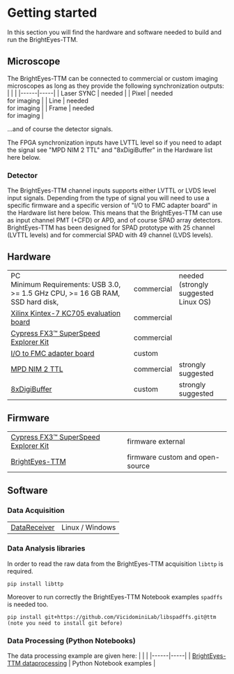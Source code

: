 # Getting started
In this section you will find the hardware and software needed to build and run the BrightEyes-TTM.

## Microscope
The BrightEyes-TTM can be connected to commercial or custom imaging microscopes as long as they provide the following synchronization outputs:
|   |    |
|------|-----|
| Laser SYNC | needed |
| Pixel | needed <br /> for imaging |
| Line | needed <br /> for imaging |
| Frame | needed <br /> for imaging |

...and of course the detector signals.

The FPGA synchronization inputs have LVTTL level so if you need to adapt the signal see "MPD NIM 2 TTL" and "8xDigiBuffer" in the Hardware list here below.

### Detector
The BrightEyes-TTM channel inputs supports either LVTTL or LVDS level input signals. Depending from the type of signal you will need to use a specific firmware and a specific version of "I/O to FMC adapter board" in the Hardware list here below. This means that the BrightEyes-TTM can use as input channel PMT (+CFD) or APD, and of course SPAD array detectors. BrightEyes-TTM has been designed for SPAD prototype with 25 channel (LVTTL levels) and for commercial SPAD with 49 channel (LVDS levels). 

## Hardware
|      |     |     |
|------|-----|-----|
|PC  <br /> Minimum Requirements: USB 3.0, >= 1.5 GHz CPU, >= 16 GB RAM, SSD hard disk, |  commercial   | needed <br /> (strongly suggested<br /> Linux OS)   |
|[Xilinx Kintex-7 KC705 evaluation board](FPGABoard.md)| commercial  | |
|[Cypress FX3™ SuperSpeed Explorer Kit](FMCAdapter.md)| commercial  | |
|[I/O to FMC adapter board](IOConnectorBoard.md) | custom |      |
|[MPD NIM 2 TTL](NIM2TTL.md) | commercial| strongly suggested   |
|[8xDigiBuffer](DigiBuffer.md) | custom | strongly suggested | 

## Firmware
|      |     |
|------|-----|
|[Cypress FX3™ SuperSpeed Explorer Kit](USB3.md)| firmware external  |
|[BrightEyes-TTM](firmware.md) | firmware custom and open-source  |

## Software
### Data Acquisition
|      |     |
|------|-----|
| [DataReceiver](software.md#dataReceiver) | Linux / Windows |

### Data Analysis libraries
In order to read the raw data from the BrightEyes-TTM acquisition `libttp` is required.

```
pip install libttp 
```

Moreover to run correctly the BrightEyes-TTM Notebook examples `spadffs` is needed too.

```
pip install git+https://github.com/VicidominiLab/libspadffs.git@ttm
(note you need to install git before)
```


### Data Processing (Python Notebooks)
The data processing example are given here:
|      |     |
|------|-----|
| [BrightEyes-TTM dataprocessing](dataprocessing.md) | Python Notebook examples |


